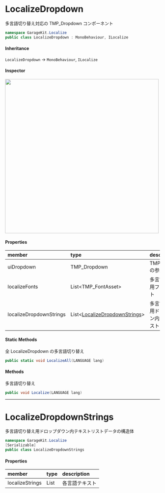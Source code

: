 # LocalizeDropdown

多言語切り替え対応の TMP_Dropdown コンポーネント

```csharp
namespace GarageKit.Localize
public class LocalizeDropdown : MonoBehaviour, ILocalize
```

#### Inheritance

`LocalizeDropdown` -> `MonoBehaviour`, `ILocalize`

#### Inspector

<img src="~/image/script_reference/localizedropdown_inspector.png" width="500px"/>

#### Properties

|member|type|description|
|:--|:--|:--|
|uiDropdown|TMP_Dropdown|TMP_Dropdown の参照|
|localizeFonts|List<TMP_FontAsset>|多言語切り替え用フォントリスト|
|localizeDropdownStrings|List<[LocalizeDropdownStrings](#localizedropdownstrings)>|多言語切り替え用ドロップダウン内テキストリスト|

#### Static Methods

全 LocalizeDropdown の多言語切り替え
```csharp
public static void LocalizeAll(LANGUAGE lang)
```

#### Methods

多言語切り替え
```csharp
public void Localize(LANGUAGE lang)
```

---

# LocalizeDropdownStrings

多言語切り替え用ドロップダウン内テキストリストデータの構造体

```csharp
namespace GarageKit.Localize
[Serializable]
public class LocalizeDropdownStrings
```

#### Properties

|member|type|description|
|:--|:--|:--|
|localizeStrings|List<string>|各言語テキスト|
